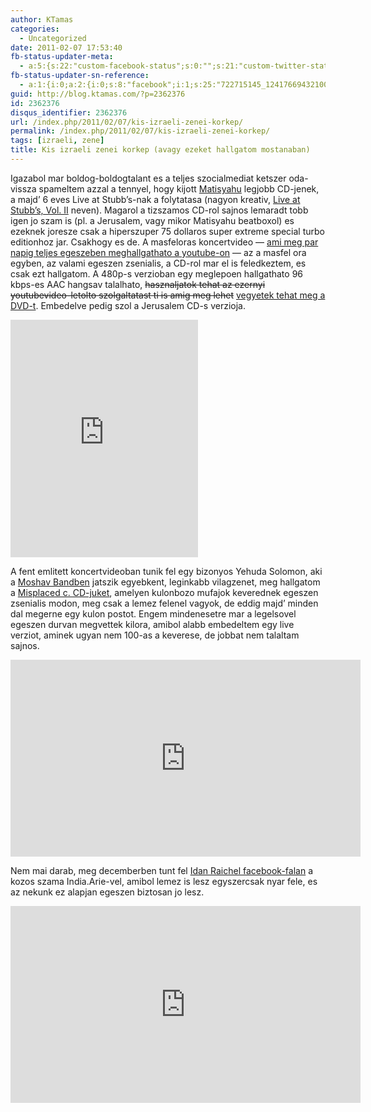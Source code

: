 ```yaml
---
author: KTamas
categories:
  - Uncategorized
date: 2011-02-07 17:53:40
fb-status-updater-meta:
  - a:5:{s:22:"custom-facebook-status";s:0:"";s:21:"custom-twitter-status";s:0:"";s:7:"fb-push";s:1:"1";s:7:"tw-push";s:0:"";s:4:"push";s:1:"1";}
fb-status-updater-sn-reference:
  - a:1:{i:0;a:2:{i:0;s:8:"facebook";i:1;s:25:"722715145_124176694321001";}}
guid: http://blog.ktamas.com/?p=2362376
id: 2362376
disqus_identifier: 2362376
url: /index.php/2011/02/07/kis-izraeli-zenei-korkep/
permalink: /index.php/2011/02/07/kis-izraeli-zenei-korkep/
tags: [izraeli, zene]
title: Kis izraeli zenei korkep (avagy ezeket hallgatom mostanaban)
---
```


Igazabol mar boldog-boldogtalant es a teljes szocialmediat ketszer oda-vissza spameltem azzal a tennyel, hogy kijott [Matisyahu](http://en.wikipedia.org/wiki/Matisyahu) legjobb CD-jenek, a majd&#8217; 6 eves Live at Stubb&#8217;s-nak a folytatasa (nagyon kreativ, [Live at Stubb&#8217;s, Vol. II](http://www.matisyahuworld.com/stubbsstore) neven). Magarol a tizszamos CD-rol sajnos lemaradt tobb igen jo szam is (pl. a Jerusalem, vagy mikor Matisyahu beatboxol) es ezeknek joresze csak a hiperszuper 75 dollaros super extreme special turbo editionhoz jar. Csakhogy es de. A masfeloras koncertvideo &#8212; [ami meg par napig teljes egeszeben meghallgathato a youtube-on](http://www.youtube.com/watch?v=UDAMm5UkPHQ) &#8212; az a masfel ora egyben, az valami egeszen zsenialis, a CD-rol mar el is feledkeztem, es csak ezt hallgatom. A 480p-s verzioban egy meglepoen hallgathato 96 kbps-es AAC hangsav talalhato, <del>hasznaljatok tehat az ezernyi youtubevideo-letolto szolgaltatast ti is amig meg lehet</del> [vegyetek tehat meg a DVD-t](http://www.amazon.com/Live-at-Stubbs-Vol-II/dp/B004CT4U7Y/ref=sr_1_3?ie=UTF8&s=music&qid=1297097735&sr=8-3). Embedelve pedig szol a Jerusalem CD-s verzioja.
  
<iframe src="https://open.spotify.com/embed/track/3R9iSdYqV6eFSPtNxvgb7x" width="300" height="380" frameborder="0" allowtransparency="true" allow="encrypted-media"></iframe>
  
A fent emlitett koncertvideoban tunik fel egy bizonyos Yehuda Solomon, aki a [Moshav Bandben](http://en.wikipedia.org/wiki/Moshav_Band) jatszik egyebkent, leginkabb vilagzenet, meg hallgatom a [Misplaced c. CD-juket](http://itunes.apple.com/us/album/misplaced-revisited/id370531488), amelyen kulonbozo mufajok keverednek egeszen zsenialis modon, meg csak a lemez felenel vagyok, de eddig majd&#8217; minden dal megerne egy kulon postot. Engem mindenesetre mar a legelsovel egeszen durvan megvettek kilora, amibol alabb embedeltem egy live verziot, aminek ugyan nem 100-as a keverese, de jobbat nem talaltam sajnos.
  
<iframe width="560" height="315" src="https://www.youtube.com/embed/VP5rhMYBP2o" frameborder="0" allow="accelerometer; autoplay; encrypted-media; gyroscope; picture-in-picture" allowfullscreen></iframe>
  
Nem mai darab, meg decemberben tunt fel [Idan Raichel facebook-falan](http://www.facebook.com/IdanRaichel/posts/175393245817236) a kozos szama India.Arie-vel, amibol lemez is lesz egyszercsak nyar fele, es az nekunk ez alapjan egeszen biztosan jo lesz.

<iframe width="560" height="315" src="https://www.youtube.com/embed/ipJ6BEIeGsU" frameborder="0" allow="accelerometer; autoplay; encrypted-media; gyroscope; picture-in-picture" allowfullscreen></iframe>
